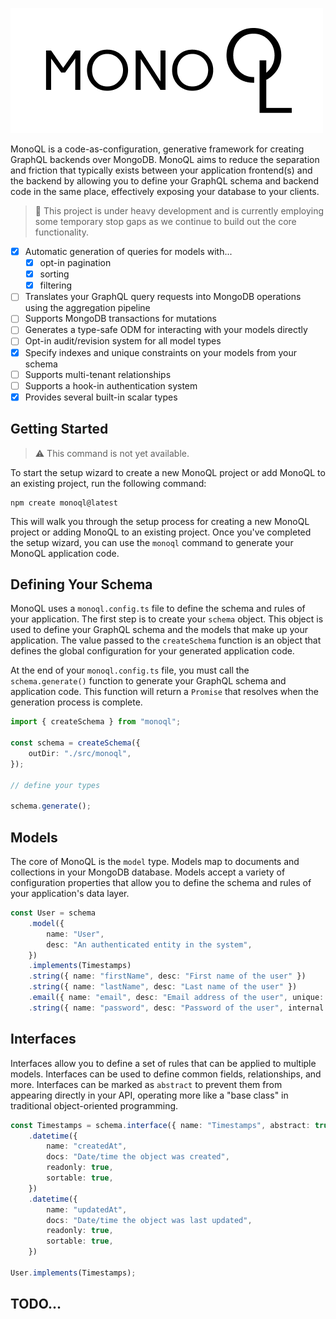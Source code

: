 ![MonoQL](./logo.png)

MonoQL is a code-as-configuration, generative framework for creating GraphQL backends over MongoDB. MonoQL aims to reduce the separation and friction that typically exists between your application frontend(s) and the backend by allowing you to define your GraphQL schema and backend code in the same place, effectively exposing your database to your clients.

> :construction_worker: This project is under heavy development and is currently employing some temporary stop gaps as we continue to build out the core functionality.

- [x] Automatic generation of queries for models with...
  - [x] opt-in pagination
  - [x] sorting
  - [x] filtering
- [ ] Translates your GraphQL query requests into MongoDB operations using the aggregation pipeline
- [ ] Supports MongoDB transactions for mutations
- [ ] Generates a type-safe ODM for interacting with your models directly
- [ ] Opt-in audit/revision system for all model types
- [x] Specify indexes and unique constraints on your models from your schema
- [ ] Supports multi-tenant relationships
- [ ] Supports a hook-in authentication system
- [x] Provides several built-in scalar types

## Getting Started

> :warning: This command is not yet available.

To start the setup wizard to create a new MonoQL project or add MonoQL to an existing project, run the following command:

```
npm create monoql@latest
```

This will walk you through the setup process for creating a new MonoQL project or adding MonoQL to an existing project. Once you've completed the setup wizard, you can use the `monoql` command to generate your MonoQL application code.

## Defining Your Schema

MonoQL uses a `monoql.config.ts` file to define the schema and rules of your application. The first step is to create your `schema` object. This object is used to define your GraphQL schema and the models that make up your application. The value passed to the `createSchema` function is an object that defines the global configuration for your generated application code.

At the end of your `monoql.config.ts` file, you must call the `schema.generate()` function to generate your GraphQL schema and application code. This function will return a `Promise` that resolves when the generation process is complete.


```ts
import { createSchema } from "monoql";

const schema = createSchema({
    outDir: "./src/monoql",
});

// define your types

schema.generate();
```

## Models

The core of MonoQL is the `model` type. Models map to documents and collections in your MongoDB database. Models accept a variety of configuration properties that allow you to define the schema and rules of your application's data layer.

```ts
const User = schema
    .model({
        name: "User",
        desc: "An authenticated entity in the system",
    })
    .implements(Timestamps)
    .string({ name: "firstName", desc: "First name of the user" })
    .string({ name: "lastName", desc: "Last name of the user" })
    .email({ name: "email", desc: "Email address of the user", unique: true, sortable: true })
    .string({ name: "password", desc: "Password of the user", internal: true })
```

## Interfaces

Interfaces allow you to define a set of rules that can be applied to multiple models. Interfaces can be used to define common fields, relationships, and more. Interfaces can be marked as `abstract` to prevent them from appearing directly in your API, operating more like a "base class" in traditional object-oriented programming.

```ts
const Timestamps = schema.interface({ name: "Timestamps", abstract: true })
    .datetime({
        name: "createdAt",
        docs: "Date/time the object was created",
        readonly: true,
        sortable: true,
    })
    .datetime({
        name: "updatedAt",
        docs: "Date/time the object was last updated",
        readonly: true,
        sortable: true,
    })

User.implements(Timestamps);
```

## TODO...
